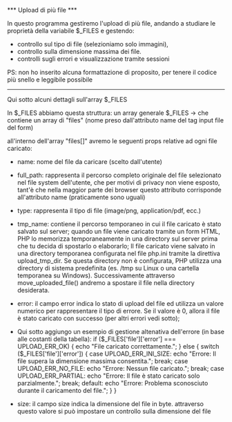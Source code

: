 *** Upload di più file ***

In questo programma gestiremo l'upload di più file, andando a studiare le proprietà della variabile $_FILES e gestendo: 
- controllo sul tipo di file (selezioniamo solo immagini), 
- controllo sulla dimensione massima dei file.
- controlli sugli errori e visualizzazione tramite sessioni 

PS: non ho inserito alcuna formattazione di proposito, per tenere il codice più snello e leggibile possibile

-----------------------------------------------------------------------------------------
Qui sotto alcuni dettagli sull'array $_FILES

In $_FILES abbiamo questa struttura:
un array generale $_FILES -> che contiene un array di "files" (nome preso dall'attributo name del tag input file del form)

all'interno dell'array "files[]" avremo le seguenti props relative ad ogni file caricato:

- name: nome del file da caricare (scelto dall'utente)

- full_path: rappresenta il percorso completo originale del file selezionato nel file system dell'utente, che per motivi di privacy non viene esposto, tant'è che nella maggior parte dei browser questo attributo corrisponde all'attributo name (praticamente sono uguali)

- type: rappresenta il tipo di file (image/png, application/pdf, ecc.)

- tmp_name: contiene il percorso temporaneo in cui il file caricato è stato salvato sul server; quando un file viene caricato tramite un form HTML, PHP lo memorizza temporaneamente in una directory sul server prima che tu decida di spostarlo o elaborarlo; Il file caricato viene salvato in una directory temporanea configurata nel file php.ini tramite la direttiva upload_tmp_dir. Se questa directory non è configurata, PHP utilizza una directory di sistema predefinita (es. /tmp su Linux o una cartella temporanea su Windows). Successivamente attraverso move_uploaded_file() andremo a spostare il file nella directory desiderata.

- error: il campo error indica lo stato di upload del file ed utilizza un valore numerico per rappresentare il tipo di errore. Se il valore è 0, allora il file è stato caricato con successo (per altri errori vedi sotto);

- Qui sotto aggiungo un esempio di gestione altenativa dell'errore (in base alle costanti della tabella): 
if ($_FILES['file']['error'] === UPLOAD_ERR_OK) {
    echo "File caricato correttamente.";
} else {
    switch ($_FILES['file']['error']) {
        case UPLOAD_ERR_INI_SIZE:
            echo "Errore: Il file supera la dimensione massima consentita.";
            break;
        case UPLOAD_ERR_NO_FILE:
            echo "Errore: Nessun file caricato.";
            break;
        case UPLOAD_ERR_PARTIAL:
            echo "Errore: Il file è stato caricato solo parzialmente.";
            break;
        default:
            echo "Errore: Problema sconosciuto durante il caricamento del file.";
    }
}


- size: il campo size indica la dimensione del file in byte. attraverso questo valore si può impostare un controllo sulla dimensione del file



